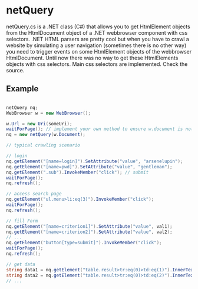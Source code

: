 # netQuery
netQuery.cs is a .NET class (C#) that allows you to get HtmlElement objects from the HtmlDocument object of a .NET webbrowser component with css selectors.
.NET HTML parsers are pretty cool but when you have to crawl a website by simulating a user navigation (sometimes there is no other way) you need to trigger events on some HtmlElement objects of the webbrowser HtmlDocument. Until now there was no way to get these HtmlElements objects with css selectors. Main css selectors are implemented. Check the source.

## Example

```c#

netQuery nq;
WebBrowser w = new WebBrowser();

w.Url = new Uri(someUri);
waitForPage(); // implement your own method to ensure w.document is not null and DOM is ready
nq = new netQuery(w.Document);

// typical crawling scenario

// login
nq.getElement("[name=login]").SetAttribute("value", "arsenelupin");
nq.getElement("[name=pwd]").SetAttribute("value", "gentleman");
nq.getElement(".sub").InvokeMember("click"); // submit
waitForPage();
nq.refresh();

// access search page
nq.getElement("ul.menu>li:eq(3)").InvokeMember("click");
waitForPage();
nq.refresh();

// fill Form
nq.getElement("[name=criterion1]").SetAttribute("value", val1);
nq.getElement("[name=criterion2]").SetAttribute("value", val2);
// ...
nq.getElement("button[type=submit]").InvokeMember("click");
waitForPage();
nq.refresh();

// get data
string data1 = nq.getElement("table.result>tr:eq(0)>td:eq(1)").InnerText;
string data2 = nq.getElement("table.result>tr:eq(0)>td:eq(2)").InnerText;
// ...

```
